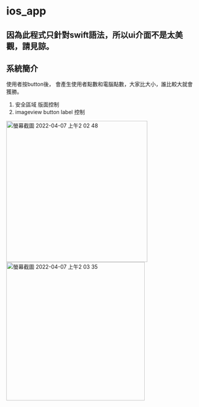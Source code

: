 # ios_app
## 因為此程式只針對swift語法，所以ui介面不是太美觀，請見諒。

## 系統簡介
使用者按button後， 會產生使用者點數和電腦點數，大家比大小，誰比較大就會獲勝。

1. 安全區域 版面控制
2. imageview button label 控制
<img width="374" alt="螢幕截圖 2022-04-07 上午2 02 48" src="https://user-images.githubusercontent.com/85872659/162039889-2d39965e-ac22-4591-9833-822404bdb78e.png">
<img width="367" alt="螢幕截圖 2022-04-07 上午2 03 35" src="https://user-images.githubusercontent.com/85872659/162039897-7d0cf0cf-7923-48de-b2cb-2b8d9fd8b337.png">
